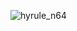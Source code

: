 ![hyrule_n64](https://user-images.githubusercontent.com/47989939/197100379-c63051e5-d3c1-410f-9c0e-9f03b9a0d37a.jpeg)
